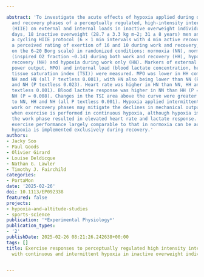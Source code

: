 ---
abstract: 'To investigate the acute effects of hypoxia applied during discrete work
  and recovery phases of a perceptually regulated, high-intensity interval exercise
  (HIIE) on external and internal loads in inactive overweight individuals. On separate
  days, 18 inactive overweight (28.7 ± 3.3 kg m−2; 31 ± 8 years) men and women completed
  a cycling HIIE protocol (6 × 1 min intervals with 4 min active recovery, maintaining
  a perceived rating of exertion of 16 and 10 during work and recovery, respectively,
  on the 6–20 Borg scale) in randomized conditions: normoxia (NN), normobaric hypoxia
  (inspired O2 fraction ∼0.14) during both work and recovery (HH), hypoxia during
  recovery (NH) and hypoxia during work only (HN). Markers of external (relative mean
  power output, MPO) and internal load (blood lactate concentration, heart rate and
  tissue saturation index (TSI)) were measured. MPO was lower in HH compared to NN,
  NH and HN (all P textless 0.001), with HN also being lower than NN (P textless 0.001)
  and NH (P textless 0.023). Heart rate was higher in HN than NN, HH and NH (all P
  textless 0.001). Blood lactate response was higher in NN than HH (P = 0.003) and
  NH (P = 0.008). Changes in the TSI area above the curve were greater in HN relative
  to NN, HH and NH (all P textless 0.001). Hypoxia applied intermittently during the
  work or recovery phases may mitigate the declines in mechanical output observed
  when exercise is performed in continuous hypoxia, although hypoxia implemented during
  the work phase resulted in elevated heart rate and lactate response. Specifically,
  exercise performance largely comparable to that in normoxia can be achieved when
  hypoxia is implemented exclusively during recovery.'
authors:
- Jacky Soo
- Paul Goods
- Olivier Girard
- Louise Deldicque
- Nathan G. Lawler
- Timothy J. Fairchild
categories:
- PortaMon
date: '2025-02-26'
doi: 10.1113/EP092338
featured: false
projects:
- hypoxia-and-altitude-studies
- sports-science
publication: '*Experimental Physiology*'
publication_types:
- '2'
publishDate: 2025-02-26 08:21:26.242638+00:00
tags: []
title: Exercise responses to perceptually regulated high intensity interval exercise
  with continuous and intermittent hypoxia in inactive overweight individuals

---
